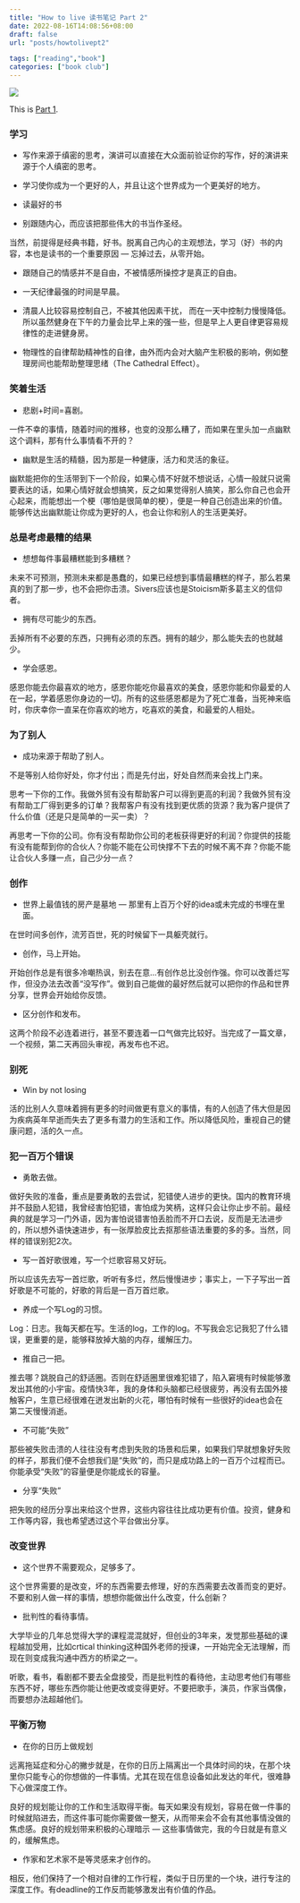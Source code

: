 ```yaml
---
title: "How to live 读书笔记 Part 2"
date: 2022-08-16T14:08:56+08:00
draft: false
url: "posts/howtolivept2"

tags: ["reading","book"]
categories: ["book club"]
---
```

![](/img/howtolive.jpg)

This is [Part 1](https://eddylu/posts/howtolivept1).

### 学习

- 写作来源于缜密的思考，演讲可以直接在大众面前验证你的写作，好的演讲来源于个人缜密的思考。
- 学习使你成为一个更好的人，并且让这个世界成为一个更美好的地方。
- 读最好的书

- 别跟随内心，而应该把那些伟大的书当作圣经。

当然，前提得是经典书籍，好书。脱离自己内心的主观想法，学习（好）书的内容，本也是读书的一个重要原因 — 忘掉过去，从零开始。

- 跟随自己的情感并不是自由，不被情感所操控才是真正的自由。
- 一天纪律最强的时间是早晨。
- 清晨人比较容易控制自己，不被其他因素干扰， 而在一天中控制力慢慢降低。所以虽然健身在下午的力量会比早上来的强一些，但是早上人更自律更容易规律性的走进健身房。

- 物理性的自律帮助精神性的自律，由外而内会对大脑产生积极的影响，例如整理房间也能帮助整理思绪（The Cathedral Effect）。

### 笑着生活

- 悲剧+时间=喜剧。

一件不幸的事情，随着时间的推移，也变的没那么糟了，而如果在里头加一点幽默这个调料，那有什么事情看不开的？

- 幽默是生活的精髓，因为那是一种健康，活力和灵活的象征。

幽默能把你的生活带到下一个阶段，如果心情不好就不想说话，心情一般就只说需要表达的话，如果心情好就会想搞笑，反之如果觉得别人搞笑，那么你自己也会开心起来，而能想出一个梗（哪怕是很简单的梗），便是一种自己创造出来的价值。能够传达出幽默能让你成为更好的人，也会让你和别人的生活更美好。

### 总是考虑最糟的结果

- 想想每件事最糟糕能到多糟糕？

未来不可预测，预测未来都是愚蠢的，如果已经想到事情最糟糕的样子，那么若果真的到了那一步，也不会把你击溃。Sivers应该也是Stoicism斯多葛主义的信仰者。

- 拥有尽可能少的东西。

丢掉所有不必要的东西，只拥有必须的东西。拥有的越少，那么能失去的也就越少。

- 学会感恩。

感恩你能去你最喜欢的地方，感恩你能吃你最喜欢的美食，感恩你能和你最爱的人在一起，学着感恩你身边的一切。所有的这些感恩都是为了死亡准备，当死神来临时，你庆幸你一直呆在你喜欢的地方，吃喜欢的美食，和最爱的人相处。

### 为了别人

- 成功来源于帮助了别人。

不是等别人给你好处，你才付出；而是先付出，好处自然而来会找上门来。

思考一下你的工作。我做外贸有没有帮助客户可以得到更高的利润？我做外贸有没有帮助工厂得到更多的订单？我帮客户有没有找到更优质的货源？我为客户提供了什么价值（还是只是简单的一买一卖）？

再思考一下你的公司。你有没有帮助你公司的老板获得更好的利润？你提供的技能有没有能帮到你的合伙人？你能不能在公司快撑不下去的时候不离不弃？你能不能让合伙人多赚一点，自己少分一点？

### 创作

- 世界上最值钱的房产是墓地 — 那里有上百万个好的idea或未完成的书埋在里面。

在世时间多创作，流芳百世，死的时候留下一具躯壳就行。

- 创作，马上开始。

开始创作总是有很多冷嘲热讽，别去在意…有创作总比没创作强。你可以改善烂写作，但没办法去改善“没写作”。做到自己能做的最好然后就可以把你的作品和世界分享，世界会开始给你反馈。

- 区分创作和发布。

这两个阶段不必连着进行，甚至不要连着一口气做完比较好。当完成了一篇文章，一个视频，第二天再回头审视，再发布也不迟。

### 别死

- Win by not losing

活的比别人久意味着拥有更多的时间做更有意义的事情，有的人创造了伟大但是因为疾病英年早逝而失去了更多有潜力的生活和工作。所以降低风险，重视自己的健康问题，活的久一点。

### 犯一百万个错误

- 勇敢去做。

做好失败的准备，重点是要勇敢的去尝试，犯错使人进步的更快。国内的教育环境并不鼓励人犯错，我曾经害怕犯错，害怕成为笑柄，这样只会让你止步不前。最经典的就是学习一门外语，因为害怕说错害怕丢脸而不开口去说，反而是无法进步的，所以想外语快速进步，有一张厚脸皮比去抠那些语法重要的多的多。当然，同样的错误别犯2次。

- 写一首好歌很难，写一个烂歌容易又好玩。

所以应该先去写一首烂歌，听听有多烂，然后慢慢进步；事实上，一下子写出一首好歌是不可能的，好歌的背后是一百万首烂歌。

- 养成一个写Log的习惯。

Log：日志。我每天都在写。生活的log，工作的log。不写我会忘记我犯了什么错误，更重要的是，能够释放掉大脑的内存，缓解压力。

- 推自己一把。

推去哪？跳脱自己的舒适圈。否则在舒适圈里很难犯错了，陷入窘境有时候能够激发出其他的小宇宙。疫情快3年，我的身体和头脑都已经很疲劳，再没有去国外接触客户，生意已经很难在迸发出新的火花，哪怕有时候有一些很好的idea也会在第二天慢慢消逝。

- 不可能“失败”

那些被失败击溃的人往往没有考虑到失败的场景和后果，如果我们早就想象好失败的样子，那我们便不会想我们是“失败”的，而只是成功路上的一百万个过程而已。你能承受“失败”的容量便是你能成长的容量。

- 分享“失败”

把失败的经历分享出来给这个世界，这些内容往往比成功更有价值。投资，健身和工作等内容，我也希望透过这个平台做出分享。

### 改变世界

- 这个世界不需要观众，足够多了。

这个世界需要的是改变，坏的东西需要去修理，好的东西需要去改善而变的更好。不要和别人做一样的事情，想想你能做出什么改变，什么创新？

- 批判性的看待事情。

大学毕业的几年总觉得大学的课程混混就好，但创业的3年来，发觉那些基础的课程越加受用，比如crtical thinking这种国外老师的授课，一开始完全无法理解，而现在则变成我沟通中西方的桥梁之一。

听歌，看书，看剧都不要去全盘接受，而是批判性的看待他，主动思考他们有哪些东西不好，哪些东西你能让他更改或变得更好。不要把歌手，演员，作家当偶像，而要想办法超越他们。

### 平衡万物

- 在你的日历上做规划

远离拖延症和分心的撇步就是，在你的日历上隔离出一个具体时间的块，在那个块里你只能专心的你想做的一件事情。尤其在现在信息设备如此发达的年代，很难静下心做深度工作。

良好的规划能让你的工作和生活取得平衡。每天如果没有规划，容易在做一件事的时候就陷进去，而这件事可能你需要做一整天，从而带来会不会有其他事情没做的焦虑感。良好的规划带来积极的心理暗示 — 这些事情做完，我的今日就是有意义的，缓解焦虑。

- 作家和艺术家不是等灵感来才创作的。

相反，他们保持了一个相对自律的工作行程，类似于日历里的一个块，进行专注的深度工作。有deadline的工作反而能够激发出有价值的作品。